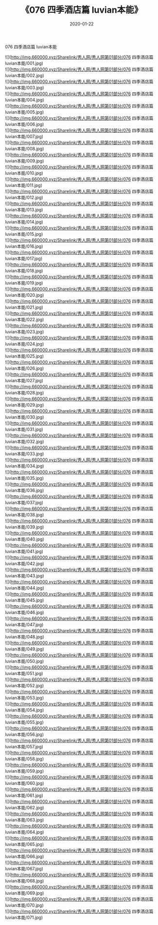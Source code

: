 ﻿---
layout: post
title:  《076 四季酒店篇 luvian本能》
date:   2020-01-22
img: http://img.660000.xyz/Sharelink/秀人网/秀人网第01部分/076 四季酒店篇 luvian本能/000.jpg
categories: [美女, 清纯, 唯美]
---

076 四季酒店篇 luvian本能

  ![](http://img.660000.xyz/Sharelink/秀人网/秀人网第01部分/076 四季酒店篇 luvian本能/001.jpg) <br> ![](http://img.660000.xyz/Sharelink/秀人网/秀人网第01部分/076 四季酒店篇 luvian本能/002.jpg) <br> ![](http://img.660000.xyz/Sharelink/秀人网/秀人网第01部分/076 四季酒店篇 luvian本能/003.jpg) <br> ![](http://img.660000.xyz/Sharelink/秀人网/秀人网第01部分/076 四季酒店篇 luvian本能/004.jpg) <br> ![](http://img.660000.xyz/Sharelink/秀人网/秀人网第01部分/076 四季酒店篇 luvian本能/005.jpg) <br> ![](http://img.660000.xyz/Sharelink/秀人网/秀人网第01部分/076 四季酒店篇 luvian本能/006.jpg) <br> ![](http://img.660000.xyz/Sharelink/秀人网/秀人网第01部分/076 四季酒店篇 luvian本能/007.jpg) <br> ![](http://img.660000.xyz/Sharelink/秀人网/秀人网第01部分/076 四季酒店篇 luvian本能/008.jpg) <br> ![](http://img.660000.xyz/Sharelink/秀人网/秀人网第01部分/076 四季酒店篇 luvian本能/009.jpg) <br> ![](http://img.660000.xyz/Sharelink/秀人网/秀人网第01部分/076 四季酒店篇 luvian本能/010.jpg) <br> ![](http://img.660000.xyz/Sharelink/秀人网/秀人网第01部分/076 四季酒店篇 luvian本能/011.jpg) <br> ![](http://img.660000.xyz/Sharelink/秀人网/秀人网第01部分/076 四季酒店篇 luvian本能/012.jpg) <br> ![](http://img.660000.xyz/Sharelink/秀人网/秀人网第01部分/076 四季酒店篇 luvian本能/013.jpg) <br> ![](http://img.660000.xyz/Sharelink/秀人网/秀人网第01部分/076 四季酒店篇 luvian本能/014.jpg) <br> ![](http://img.660000.xyz/Sharelink/秀人网/秀人网第01部分/076 四季酒店篇 luvian本能/015.jpg) <br> ![](http://img.660000.xyz/Sharelink/秀人网/秀人网第01部分/076 四季酒店篇 luvian本能/016.jpg) <br> ![](http://img.660000.xyz/Sharelink/秀人网/秀人网第01部分/076 四季酒店篇 luvian本能/017.jpg) <br> ![](http://img.660000.xyz/Sharelink/秀人网/秀人网第01部分/076 四季酒店篇 luvian本能/018.jpg) <br> ![](http://img.660000.xyz/Sharelink/秀人网/秀人网第01部分/076 四季酒店篇 luvian本能/019.jpg) <br> ![](http://img.660000.xyz/Sharelink/秀人网/秀人网第01部分/076 四季酒店篇 luvian本能/020.jpg) <br> ![](http://img.660000.xyz/Sharelink/秀人网/秀人网第01部分/076 四季酒店篇 luvian本能/021.jpg) <br> ![](http://img.660000.xyz/Sharelink/秀人网/秀人网第01部分/076 四季酒店篇 luvian本能/022.jpg) <br> ![](http://img.660000.xyz/Sharelink/秀人网/秀人网第01部分/076 四季酒店篇 luvian本能/023.jpg) <br> ![](http://img.660000.xyz/Sharelink/秀人网/秀人网第01部分/076 四季酒店篇 luvian本能/024.jpg) <br> ![](http://img.660000.xyz/Sharelink/秀人网/秀人网第01部分/076 四季酒店篇 luvian本能/025.jpg) <br> ![](http://img.660000.xyz/Sharelink/秀人网/秀人网第01部分/076 四季酒店篇 luvian本能/026.jpg) <br> ![](http://img.660000.xyz/Sharelink/秀人网/秀人网第01部分/076 四季酒店篇 luvian本能/027.jpg) <br> ![](http://img.660000.xyz/Sharelink/秀人网/秀人网第01部分/076 四季酒店篇 luvian本能/028.jpg) <br> ![](http://img.660000.xyz/Sharelink/秀人网/秀人网第01部分/076 四季酒店篇 luvian本能/029.jpg) <br> ![](http://img.660000.xyz/Sharelink/秀人网/秀人网第01部分/076 四季酒店篇 luvian本能/030.jpg) <br> ![](http://img.660000.xyz/Sharelink/秀人网/秀人网第01部分/076 四季酒店篇 luvian本能/031.jpg) <br> ![](http://img.660000.xyz/Sharelink/秀人网/秀人网第01部分/076 四季酒店篇 luvian本能/032.jpg) <br> ![](http://img.660000.xyz/Sharelink/秀人网/秀人网第01部分/076 四季酒店篇 luvian本能/033.jpg) <br> ![](http://img.660000.xyz/Sharelink/秀人网/秀人网第01部分/076 四季酒店篇 luvian本能/034.jpg) <br> ![](http://img.660000.xyz/Sharelink/秀人网/秀人网第01部分/076 四季酒店篇 luvian本能/035.jpg) <br> ![](http://img.660000.xyz/Sharelink/秀人网/秀人网第01部分/076 四季酒店篇 luvian本能/036.jpg) <br> ![](http://img.660000.xyz/Sharelink/秀人网/秀人网第01部分/076 四季酒店篇 luvian本能/037.jpg) <br> ![](http://img.660000.xyz/Sharelink/秀人网/秀人网第01部分/076 四季酒店篇 luvian本能/038.jpg) <br> ![](http://img.660000.xyz/Sharelink/秀人网/秀人网第01部分/076 四季酒店篇 luvian本能/039.jpg) <br> ![](http://img.660000.xyz/Sharelink/秀人网/秀人网第01部分/076 四季酒店篇 luvian本能/040.jpg) <br> ![](http://img.660000.xyz/Sharelink/秀人网/秀人网第01部分/076 四季酒店篇 luvian本能/041.jpg) <br> ![](http://img.660000.xyz/Sharelink/秀人网/秀人网第01部分/076 四季酒店篇 luvian本能/042.jpg) <br> ![](http://img.660000.xyz/Sharelink/秀人网/秀人网第01部分/076 四季酒店篇 luvian本能/043.jpg) <br> ![](http://img.660000.xyz/Sharelink/秀人网/秀人网第01部分/076 四季酒店篇 luvian本能/044.jpg) <br> ![](http://img.660000.xyz/Sharelink/秀人网/秀人网第01部分/076 四季酒店篇 luvian本能/045.jpg) <br> ![](http://img.660000.xyz/Sharelink/秀人网/秀人网第01部分/076 四季酒店篇 luvian本能/046.jpg) <br> ![](http://img.660000.xyz/Sharelink/秀人网/秀人网第01部分/076 四季酒店篇 luvian本能/047.jpg) <br> ![](http://img.660000.xyz/Sharelink/秀人网/秀人网第01部分/076 四季酒店篇 luvian本能/048.jpg) <br> ![](http://img.660000.xyz/Sharelink/秀人网/秀人网第01部分/076 四季酒店篇 luvian本能/049.jpg) <br> ![](http://img.660000.xyz/Sharelink/秀人网/秀人网第01部分/076 四季酒店篇 luvian本能/050.jpg) <br> ![](http://img.660000.xyz/Sharelink/秀人网/秀人网第01部分/076 四季酒店篇 luvian本能/051.jpg) <br> ![](http://img.660000.xyz/Sharelink/秀人网/秀人网第01部分/076 四季酒店篇 luvian本能/052.jpg) <br> ![](http://img.660000.xyz/Sharelink/秀人网/秀人网第01部分/076 四季酒店篇 luvian本能/053.jpg) <br> ![](http://img.660000.xyz/Sharelink/秀人网/秀人网第01部分/076 四季酒店篇 luvian本能/054.jpg) <br> ![](http://img.660000.xyz/Sharelink/秀人网/秀人网第01部分/076 四季酒店篇 luvian本能/055.jpg) <br> ![](http://img.660000.xyz/Sharelink/秀人网/秀人网第01部分/076 四季酒店篇 luvian本能/056.jpg) <br> ![](http://img.660000.xyz/Sharelink/秀人网/秀人网第01部分/076 四季酒店篇 luvian本能/057.jpg) <br> ![](http://img.660000.xyz/Sharelink/秀人网/秀人网第01部分/076 四季酒店篇 luvian本能/058.jpg) <br> ![](http://img.660000.xyz/Sharelink/秀人网/秀人网第01部分/076 四季酒店篇 luvian本能/059.jpg) <br> ![](http://img.660000.xyz/Sharelink/秀人网/秀人网第01部分/076 四季酒店篇 luvian本能/060.jpg) <br> ![](http://img.660000.xyz/Sharelink/秀人网/秀人网第01部分/076 四季酒店篇 luvian本能/061.jpg) <br> ![](http://img.660000.xyz/Sharelink/秀人网/秀人网第01部分/076 四季酒店篇 luvian本能/062.jpg) <br> ![](http://img.660000.xyz/Sharelink/秀人网/秀人网第01部分/076 四季酒店篇 luvian本能/063.jpg) <br> ![](http://img.660000.xyz/Sharelink/秀人网/秀人网第01部分/076 四季酒店篇 luvian本能/064.jpg) <br> ![](http://img.660000.xyz/Sharelink/秀人网/秀人网第01部分/076 四季酒店篇 luvian本能/065.jpg) <br> ![](http://img.660000.xyz/Sharelink/秀人网/秀人网第01部分/076 四季酒店篇 luvian本能/066.jpg) <br> ![](http://img.660000.xyz/Sharelink/秀人网/秀人网第01部分/076 四季酒店篇 luvian本能/067.jpg) <br> ![](http://img.660000.xyz/Sharelink/秀人网/秀人网第01部分/076 四季酒店篇 luvian本能/068.jpg) <br> ![](http://img.660000.xyz/Sharelink/秀人网/秀人网第01部分/076 四季酒店篇 luvian本能/069.jpg) <br> ![](http://img.660000.xyz/Sharelink/秀人网/秀人网第01部分/076 四季酒店篇 luvian本能/070.jpg) <br> ![](http://img.660000.xyz/Sharelink/秀人网/秀人网第01部分/076 四季酒店篇 luvian本能/071.jpg) <br>